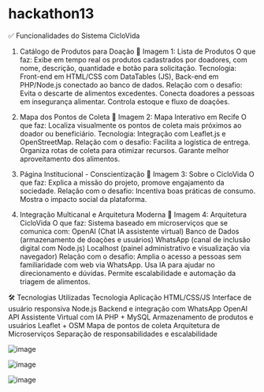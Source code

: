 # hackathon13


✅ Funcionalidades do Sistema CicloVida
1. Catálogo de Produtos para Doação
📌 Imagem 1: Lista de Produtos
O que faz: Exibe em tempo real os produtos cadastrados por doadores, com nome, descrição, quantidade e botão para solicitação.
Tecnologia: Front-end em HTML/CSS com DataTables (JS), Back-end em PHP/Node.js conectado ao banco de dados.
Relação com o desafio:
Evita o descarte de alimentos excedentes.
Conecta doadores a pessoas em insegurança alimentar.
Controla estoque e fluxo de doações.


2. Mapa dos Pontos de Coleta
📌 Imagem 2: Mapa Interativo em Recife
O que faz: Localiza visualmente os pontos de coleta mais próximos ao doador ou beneficiário.
Tecnologia: Integração com Leaflet.js e OpenStreetMap.
Relação com o desafio:
Facilita a logística de entrega.
Organiza rotas de coleta para otimizar recursos.
Garante melhor aproveitamento dos alimentos.


3. Página Institucional - Conscientização
📌 Imagem 3: Sobre o CicloVida
O que faz: Explica a missão do projeto, promove engajamento da sociedade.
Relação com o desafio:
Incentiva boas práticas de consumo.
Mostra o impacto social da plataforma.


4. Integração Multicanal e Arquitetura Moderna
📌 Imagem 4: Arquitetura CicloVida
O que faz: Sistema baseado em microserviços que se comunica com:
OpenAI (Chat IA assistente virtual)
Banco de Dados (armazenamento de doações e usuários)
WhatsApp (canal de inclusão digital com Node.js)
Localhost (painel administrativo e visualização via navegador)
Relação com o desafio:
Amplia o acesso a pessoas sem familiaridade com web via WhatsApp.
Usa IA para ajudar no direcionamento e dúvidas.
Permite escalabilidade e automação da triagem de alimentos.

🛠️ Tecnologias Utilizadas
Tecnologia	Aplicação
HTML/CSS/JS	Interface de usuário responsiva
Node.js	Backend e integração com WhatsApp
OpenAI API	Assistente Virtual com IA
PHP + MySQL	Armazenamento de produtos e usuários
Leaflet + OSM	Mapa de pontos de coleta
Arquitetura de Microserviços	Separação de responsabilidades e escalabilidade




![image](https://github.com/user-attachments/assets/7591ca6f-4c03-44d5-b5e1-4a411223a6a2)

![image](https://github.com/user-attachments/assets/4c5ad7ee-55f1-4729-b865-7ccf459641f6)

![image](https://github.com/user-attachments/assets/78db0415-e00a-4d43-bbd3-26beab4fc610)

